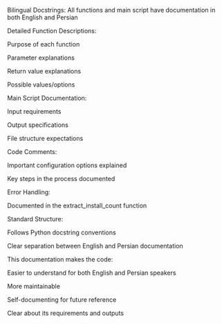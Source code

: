 Bilingual Docstrings: All functions and main script have documentation in both English and Persian

Detailed Function Descriptions:

Purpose of each function

Parameter explanations

Return value explanations

Possible values/options

Main Script Documentation:

Input requirements

Output specifications

File structure expectations

Code Comments:

Important configuration options explained

Key steps in the process documented

Error Handling:

Documented in the extract_install_count function

Standard Structure:

Follows Python docstring conventions

Clear separation between English and Persian documentation

This documentation makes the code:

Easier to understand for both English and Persian speakers

More maintainable

Self-documenting for future reference

Clear about its requirements and outputs
